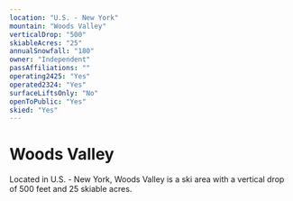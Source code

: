 ```yaml
---
location: "U.S. - New York"
mountain: "Woods Valley"
verticalDrop: "500"
skiableAcres: "25"
annualSnowfall: "180"
owner: "Independent"
passAffiliations: ""
operating2425: "Yes"
operated2324: "Yes"
surfaceLiftsOnly: "No"
openToPublic: "Yes"
skied: "Yes"
---
```


# Woods Valley

Located in U.S. - New York, Woods Valley is a ski area with a vertical drop of 500 feet and 25 skiable acres.